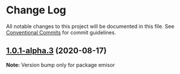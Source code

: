 # Change Log

All notable changes to this project will be documented in this file.
See [Conventional Commits](https://conventionalcommits.org) for commit guidelines.

## [1.0.1-alpha.3](https://github.com/vpjs/emisor/compare/v1.0.1-alpha.2...v1.0.1-alpha.3) (2020-08-17)

**Note:** Version bump only for package emisor
